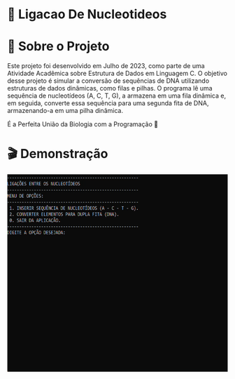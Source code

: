 # 🧬 Ligacao De Nucleotideos 

# 📌 Sobre o Projeto 

Este projeto foi desenvolvido em Julho de 2023, como parte de uma Atividade Acadêmica sobre Estrutura de Dados em Linguagem C. O objetivo desse projeto é simular a conversão de sequências de DNA utilizando estruturas de dados dinâmicas, como filas e pilhas. O programa lê uma sequência de nucleotídeos (A, C, T, G), a armazena em uma fila dinâmica e, em seguida, converte essa sequência para uma segunda fita de DNA, armazenando-a em uma pilha dinâmica.

É a Perfeita União da Biologia com a Programação 🍃
##

# 🎬 Demonstração 

<p align="center">
  <img width="600" height="450" src="assets/ligação-de-nucleotideos (GIF).gif">
</p>


